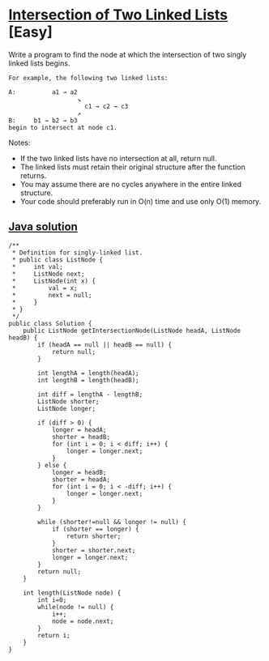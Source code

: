# [Intersection of Two Linked Lists](https://leetcode.com/problems/intersection-of-two-linked-lists/description/) [Easy]

Write a program to find the node at which the intersection of two singly linked lists begins.

```
For example, the following two linked lists:

A:          a1 → a2
                   ↘
                     c1 → c2 → c3
                   ↗            
B:     b1 → b2 → b3
begin to intersect at node c1.
```

Notes:

* If the two linked lists have no intersection at all, return null.  
* The linked lists must retain their original structure after the function returns.  
* You may assume there are no cycles anywhere in the entire linked structure.  
* Your code should preferably run in O(n) time and use only O(1) memory.  

## [Java solution](https://leetcode.com/submissions/detail/146062796/)
```
/**
 * Definition for singly-linked list.
 * public class ListNode {
 *     int val;
 *     ListNode next;
 *     ListNode(int x) {
 *         val = x;
 *         next = null;
 *     }
 * }
 */
public class Solution {
    public ListNode getIntersectionNode(ListNode headA, ListNode headB) {
        if (headA == null || headB == null) {
            return null;
        }
        
        int lengthA = length(headA);
        int lengthB = length(headB);
        
        int diff = lengthA - lengthB;
        ListNode shorter;
        ListNode longer;
        
        if (diff > 0) {
            longer = headA;
            shorter = headB;
            for (int i = 0; i < diff; i++) {
                longer = longer.next;
            }
        } else {
            longer = headB;
            shorter = headA;
            for (int i = 0; i < -diff; i++) {
                longer = longer.next;
            }
        }
        
        while (shorter!=null && longer != null) {
            if (shorter == longer) {
                return shorter;
            }
            shorter = shorter.next;
            longer = longer.next;
        }
        return null;
    }
    
    int length(ListNode node) {
        int i=0;
        while(node != null) {
            i++;
            node = node.next;
        }
        return i;
    }
}
```
